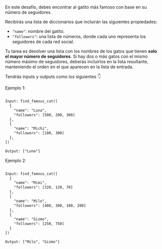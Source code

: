 En este desafío, debes encontrar al gatito más famoso con base en su número de seguidores.

Recibirás una lista de diccionarios que incluirán las siguientes propiedades:

- `"name"`: nombre del gatito.
- `"followers"`: una lista de números, donde cada uno representa los seguidores de cada red social.

Tu tarea es devolver una lista con los nombres de los gatos que tienen **solo el mayor número de seguidores**. Si hay dos o más gatos con el mismo número máximo de seguidores, deberás incluirlos en la lista resultante, manteniendo el orden en el que aparecen en la lista de entrada.

Tendrás inputs y outputs como los siguientes 👇

Ejemplo 1:

```txt

Input: find_famous_cat([
  {
    "name": "Luna",
    "followers": [500, 200, 300]
  },
  {
    "name": "Michi",
    "followers": [100, 300]
  },
])

Output: ["Luna"]
```

Ejemplo 2:

```txt

Input: find_famous_cat([
  {
    "name": "Mimi",
    "followers": [320, 120, 70]
  },
  {
    "name": "Milo",
    "followers": [400, 300, 100, 200]
  },
  {
    "name": "Gizmo",
    "followers": [250, 750]
  }
])

Output: ["Milo", "Gizmo"]
```